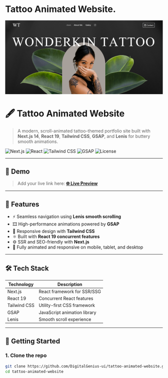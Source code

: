 # Tattoo Animated Website.

<img src="./public/demo.png" alt="banner"/>

# 🖋️ Tattoo Animated Website

> A modern, scroll-animated tattoo-themed portfolio site built with **Next.js 14**, **React 19**, **Tailwind CSS**, **GSAP**, and **Lenis** for buttery smooth animations.

![Next.js](https://img.shields.io/badge/Next.js-14-black?logo=nextdotjs&style=flat)
![React](https://img.shields.io/badge/React-19-61DAFB?logo=react&style=flat)
![Tailwind CSS](https://img.shields.io/badge/TailwindCSS-3.3-38B2AC?logo=tailwindcss&style=flat)
![GSAP](https://img.shields.io/badge/GSAP-Animation-88CE02?logo=greensock&style=flat)
![License](https://img.shields.io/github/license/yourusername/tattoo-animated-website)

---

## 🎨 Demo

> Add your live link here:
**[🌐 Live Preview](https://tattoo-animated-website.vercel.app/)**

---

## 🧠 Features

- ⚡ Seamless navigation using **Lenis smooth scrolling**
- 🎞️ High-performance animations powered by **GSAP**
- 💅 Responsive design with **Tailwind CSS**
- ⚛️ Built with **React 19 concurrent features**
- ⚙️ SSR and SEO-friendly with **Next.js**
- 📱 Fully animated and responsive on mobile, tablet, and desktop

---

## 🛠️ Tech Stack

| Technology    | Description                     |
|---------------|---------------------------------|
| Next.js       | React framework for SSR/SSG     |
| React 19      | Concurrent React features       |
| Tailwind CSS  | Utility-first CSS framework     |
| GSAP          | JavaScript animation library    |
| Lenis         | Smooth scroll experience        |

---

## 🚀 Getting Started

### 1. Clone the repo

```bash
git clone https://github.com/DigitalGenius-ui/tattoo-animated-website.git
cd tattoo-animated-website

